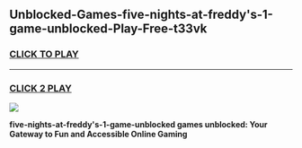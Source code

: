 
## Unblocked-Games-five-nights-at-freddy's-1-game-unblocked-Play-Free-t33vk
<h3>
<a href="https://premium76.site?title=five-nights-at-freddy's-1-game-unblocked&ref=23A">CLICK TO PLAY</a></h3>
<hr>

<h3>
<a href="https://premium76.site?title=five-nights-at-freddy's-1-game-unblocked&ref=23A">CLICK 2 PLAY</a>
  
</h3>

<a href="https://premium76.site?title=five-nights-at-freddy's-1-game-unblocked&ref=23A"><img src="https://clearcache.store/games.png"></a>


**five-nights-at-freddy's-1-game-unblocked games unblocked: Your Gateway to Fun and Accessible Online Gaming**
